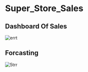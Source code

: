 # Super_Store_Sales

## Dashboard Of Sales
![errt](https://github.com/Lanchavi/Super_Store_Sales/assets/86043520/619a3b59-2c21-4844-a115-f4eaa86b164a)


## Forcasting
![5trr](https://github.com/Lanchavi/Super_Store_Sales/assets/86043520/2038b3f5-4c46-4450-961d-8a43df438705)
